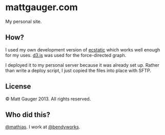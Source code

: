 # mattgauger.com

My personal site.

## How?

I used my own development version of [ecstatic](https://github.com/mathias/ecstatic/tree/beta) which works well enough for my uses. [d3.js](https://github.com/mbostock/d3/) was used for the force-directed graph.

I deployed it to my personal server because it was already set up. Rather than write a deploy script, I just copied the files into place with SFTP.

## License

&copy; Matt Gauger 2013. All rights reserved.

## Who did this?

[@mathias](https://github.com/mathias). I work at [@bendyworks](https://github.com/bendyworks).
